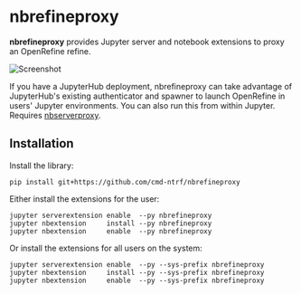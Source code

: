 # nbrefineproxy

**nbrefineproxy** provides Jupyter server and notebook extensions to proxy an OpenRefine refine.

![Screenshot](screenshot.png)

If you have a JupyterHub deployment, nbrefineproxy can take advantage of JupyterHub's existing authenticator and spawner to launch OpenRefine in users' Jupyter environments. You can also run this from within Jupyter. Requires [nbserverproxy](https://github.com/jupyterhub/nbserverproxy).

## Installation

Install the library:
```
pip install git+https://github.com/cmd-ntrf/nbrefineproxy
```

Either install the extensions for the user:
```
jupyter serverextension enable  --py nbrefineproxy
jupyter nbextension     install --py nbrefineproxy
jupyter nbextension     enable  --py nbrefineproxy
```

Or install the extensions for all users on the system:
```
jupyter serverextension enable  --py --sys-prefix nbrefineproxy
jupyter nbextension     install --py --sys-prefix nbrefineproxy
jupyter nbextension     enable  --py --sys-prefix nbrefineproxy
```
